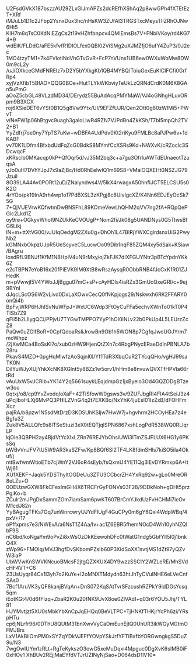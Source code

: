 U2FsdGVkX187bszzAU29ZLxGlJmAPZs2dcREfhXShAq2p8wwGPh4fXTEtEzT+XRf
iMJuLb1D1c2JFbp2YsnxDux3hc/nHsKW3ZUfAI3TRGSTxcMeysTIIZRhOJNw6Ht5
KlH7m8qTsC0KdNiEZgCs2t19vHZhfbnpcv4QMIEmsBs7V+FNbiVKoy/rd4KG74+9
wdElK/FLDdG/aFE5kfvfR1DIOLfex0QBl02ViSMg2uXJMZfjO6ufY4ZuP3/0J2ec
1MO4tzyTM1+7k4FVlotiNoVhGTvGvR+FcP7nVUns1UB6ew0WXuWoMw8DW0m9cL2y
/uJ/OXkceGMdFNRElz7xD2Y5bYXkgKb1QB4MYBQ/ToiuGexEuKlCIFCfi0GrfRp4
xyjVzXfibT5BfAO+QQG0BOe+HutTLYkWKbviyTeUkLzQRNdCrdK0M6K8GAn5uPmG
aOoZ5cbGL48VLzdMD34/DErydz55BuAdAcqPMYMaW/VJ4oGNhgHLuxORpm9B3XCX
roj6XSieDET6vYSt0B1Q5g8Vw9Ytx/UI/9EFZfUJR/Qen2Ott0g60zWIMi5+PWvT
v/NeFW1p06hBtgvc9uagh3galoLiwR4RZN7VJPdBn4ZkKSh/T7bI5mpQh2TV2+B1
YyZdfrj7oe0ny7YpTS7uKw+wDBFA4UdPdv0Kt2riKyu9FMLBc8aPJPw6v+1dKABF
vv70K1LDfm4BfxbdUdFqZcG0BdkS8MYmfCcXSRs9Kd+NWXvK/cRZoclc3SDcwqcF
xKRsclb0MKacqp0kP+QfOqr5d/vJ35M2bq3c+a7gu3OfrluAWTdEUnaeotTzuqsA
yJo0uH7DVhYJpJ7x9aZjBc/Hd0RhEelwIQ1m69S8+VMaiOQXEHt0NSZJG79JzuiI
8O39LA44Av0PORt12uD/ZNalyndws4V/5lkX4rwagxA50hnfIJCT5ELCSU5s0K2O
4rYOo/pk19InA9rh4wp1o17PdBXSL3zKPgj8c8UivIgcXZ/K4Nn6EDJEyOcSk75G
7+QjVUEVrwKQfwtmDwBNSFhL89KOmeVewLhQHM2qVV7ng2fA+RQpQePGic2Lkd1Z
oy9re+OGkyvWhoI9NZUkKeCVOUgP+Nom2fi/Jk08g5UANDNys0G5TtwsBfG6Likj
lN+m+ttXtVG00/vJUIqOedgM2ZXu0g+DhOh1L47BIRjYWXCglrdsnxUiG2PwyNb2
kGMNxbOkpzUJpR5UeScyveC5LucwOo09Dib1nqF85ZQM4xy5dSak+KSiaw/BAgru
losdRfL9BNJf1KfM1N8HpIV4uN9rMxy/ojZkFJK7dIXFGUYNtr3pBTcYpdnYKk6Z
e2cTBPN7eYoB16x20fPiEVK9IM9XtB8wRszAysqR0ObbRNB4fJcCxK1R01ZJHedK
m+pVwwjI5V4YWoJJjBggu07mC+sP+cAyHDls4iaRZx3GmUcQxeGRI/c+9ej9BYnI
dJqcLScOS6W2vLivd0DxLaXOwxCecQ0fNKpjqgs29/Nskwxh6RK2FFARY0onQi4b
BpFvjWRP6HJhISvNuWFpJ+WxUC6Wdp3FtOyCuFFa5echvXWnTo01kT0P4TISb7Z9
qFli5b2LlIygQCi/PPjvU7TYGwTMPPO7YyP1hOI0INLv22b0PkUp4L5LEUrzZcZ8
PaQw0uZGlfBoR+0CpfQdoaRsIiJrowBn9Ob1h5WON8p7Cg1qJwoUOJYrm7moWhpz
/2jXwMCa4BoSsKl7o/xub0zHW9HjenQtZXh7c4RbgPNycERaeDdInPBNLA7b28ru
PkavS4MZD+0pgHqMlwfzAoSqjnl0l/Yf1TdR3XbqCuR2TYcqQHo/vgHJ99saTK0N
DilYuWJyXUjYhkXcNK8XGlnt5y8BZz1w5orv1/hHm8e8nvuwQVXTfHPVla66rtRd
vAuUxW5vJCRib+YK14Y2q5661suykLEqjdmpGz1jxByelo3Od4GQZODgBTzew3oo
0qtxj/o8/cp9YvZvodqIoXaF+42TiSfowW0gsws3v/9ZUFJbgRI4FIA4tSeiJ3z4
uPcjlboHLXj6MvPQ3PHlLZVnG4q2t7EXKBo/NxYhK4juEsI01IzZxB/dFOHFmXcz
pajRA/b8pzw1N5sdMtDrzD3KDSUhKSIjw7HwW7j+hgvhrm2HCOyHEa7z4eBgfu3Z
Zuk8V5ALLQfc9s8lTSeStuzi3eX0tEQTjqISPN6867xshLogPdR538WQ0RLlqrLP
kjOie3QBPH2ay4BjdVtYcXlxLZRn76REJYbOhsiUWi3lTmZSJFLUX6HG1y6PKsSq
bWBvVnJFV7tU5W9AR3kaSZFw/Kp8BQf6Sl2TF4LK8fdmSHls7kiSO5iIa4Okuf/j
mtBwfwmWtioETb7cjWnY2VJ6oR4sEyb/fsQxmU4YE11Qg3lEvDYRmxp6A+ItWj61
XUfXEKF+Jaqk5YDSThyltOGDeUu3ZTU3CCbcrZH4YxRq92w+gLo0MreOR8eLZs+O
0OEUzwGXW8FkCFexImGH4X6TRCFrGyFONVs03F28/9DDkNoh+gDHt5przPgiKo+b
ZCulr2mJPgDxSammZGm7iamSam6pwKT607BrCmYJkdUzFvHCHMi7icOvM1cdJ82n
YyBAgugTFKs7Oq7unWnrcwryUJYdFlUgF4GuCPy0m6gY6Qxi4WdpWBq/4pxV+/17
oPffxpms7e3/NWEvA/a6NsT1Z4Aa/Iv+ac1Z6EBR5fhemNOcD4Wh10yhNZQIbF9S
nC6bd/koNgaYm9oPvZi8xWsOzDkKEewohDFc0tWatG1ndg5GbfYIl5I0j1bnkQ4X
zWp96+FMOIq/MVJ3hgfDvSKbomPZsIb60P3XIdSoXX1svtjMS1dZt97yQZvW3iaP
UbWVwKnSWVKNcuoBMcsF2jtgQZXKUX4DY9wzzSSCIY2WZLeRE/MhSVdcHF4VT+C6
23UsUyqr84Cs1I3yh7o2KuYe+I2oMNXTMdydn63htJhTyCVulNHE6eLVeCnfSAs0
7Bcf1AruVK3yQF8kanjBVqAn+DnS072KqSAtTvrSFzcushRZPkY9idDGsYcsq5qm
iEotKGt4/0d6fFIzq+ZbaR2K0u20fNK9UvX8oe0ZlVAdI+q03r6YOU5Jhj/TYL91
HJYMvtjzt5XU0sMbkYbXnCpJqEHQq0BeVLTPC+TjHNKfTHKjrYcPh6zi/YRspHTu
cp6jNLrfr96/0DThU8QUtM31bnXwvVyCaDmEunEjtQ0UhUR3ikWGyMGtmOFMJBrs
LxV1AkBiiOmPM0xSYZqYDkVJEFfYOVpYSkJrfYFTiBxfbYORGwngkgS5DuZ9u/N3
7wgOwIUYm1zRLt+RgTeKykszO3owG5xeMuDqxi4Mpguc0DgXvK6sIMB0iF0xHOv1
XhBUv2REjjMaEYfdVTJrUZINyNjSao+D064dsD1lV10=
